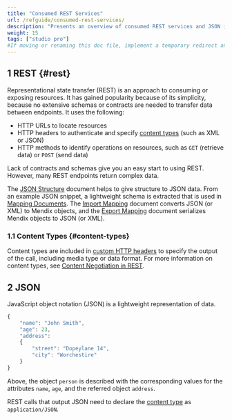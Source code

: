 ```yaml
---
title: "Consumed REST Services"
url: /refguide/consumed-rest-services/
description: "Presents an overview of consumed REST services and JSON in Mendix."
weight: 15
tags: ["studio pro"]
#If moving or renaming this doc file, implement a temporary redirect and let the respective team know they should update the URL in the product. See Mapping to Products for more details.
---
```


## 1 REST {#rest}

Representational state transfer (REST) is an approach to consuming or exposing resources. It has gained popularity because of its simplicity, because no extensive schemas or contracts are needed to transfer data between endpoints. It uses the following:

* HTTP URLs to locate resources
* HTTP headers to authenticate and specify [content types](#content-types) (such as XML or JSON)
* HTTP methods to identify operations on resources, such as `GET` (retrieve data) or `POST` (send data)

Lack of contracts and schemas give you an easy start to using REST. However, many REST endpoints return complex data.

The [JSON Structure](/refguide/json-structures/) document helps to give structure to JSON data. From an example JSON snippet, a lightweight schema is extracted that is used in [Mapping Documents](/refguide/mapping-documents/). The [Import Mapping](/refguide/import-mappings/) document converts JSON (or XML) to Mendix objects, and the [Export Mapping](/refguide/export-mappings/) document serializes Mendix objects to JSON (or XML).

### 1.1 Content Types {#content-types}

Content types are included in [custom HTTP headers](/refguide/call-rest-action/#custom-http-headers) to specify the output of the call, including media type or data format. For more information on content types, see [Content Negotiation in REST](https://restfulapi.net/content-negotiation/).

## 2 JSON

JavaScript object notation (JSON) is a lightweight representation of data. 

```js
{
	"name": "John Smith",
	"age": 23,
	"address": 
	{
		"street": "Dopeylane 14",
		"city": "Worchestire"
	}
}
```

Above, the object `person` is described with the corresponding values for the attributes `name`, `age`, and the referred object `address`.

REST calls that output JSON need to declare the [content type](#content-types) as `application/JSON`. 
